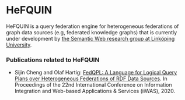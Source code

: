 # HeFQUIN
HeFQUIN is a query federation engine for heterogeneous federations of graph data sources (e.g, federated knowledge graphs) that is currently under development by [the Semantic Web research group at Linköping University](https://www.ida.liu.se/research/semanticweb/).

### Publications related to HeFQUIN
* Sijin Cheng and Olaf Hartig: [FedQPL: A Language for Logical Query Plans over Heterogeneous Federations of RDF Data Sources](http://olafhartig.de/files/ChengHartig_FedQPL_iiWAS2020_Extended.pdf). In Proceedings of the 22nd International Conference on Information Integration and Web-based Applications & Services (iiWAS), 2020.
